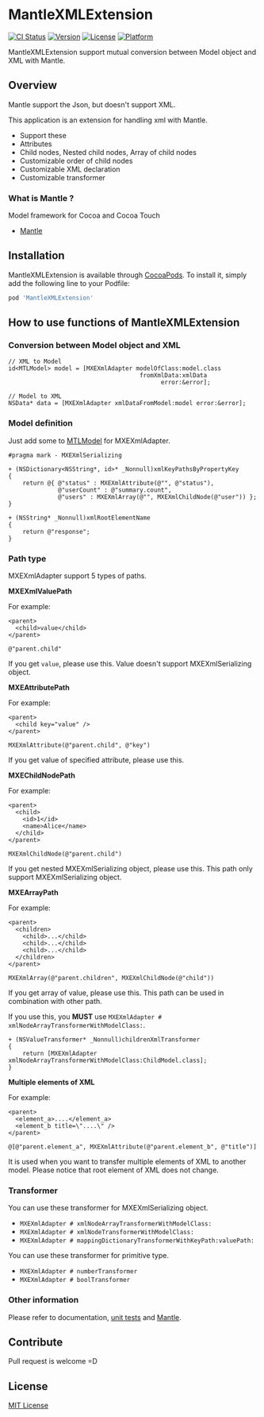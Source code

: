 MantleXMLExtension
=======
[![CI Status](http://img.shields.io/travis/soranoba/MantleXMLExtension.svg?style=flat)](https://travis-ci.org/soranoba/MantleXMLExtension)
[![Version](https://img.shields.io/cocoapods/v/MantleXMLExtension.svg?style=flat)](http://cocoapods.org/pods/MantleXMLExtension)
[![License](https://img.shields.io/cocoapods/l/MantleXMLExtension.svg?style=flat)](http://cocoapods.org/pods/MantleXMLExtension)
[![Platform](https://img.shields.io/cocoapods/p/MantleXMLExtension.svg?style=flat)](http://cocoapods.org/pods/MantleXMLExtension)

MantleXMLExtension support mutual conversion between Model object and XML with Mantle.

## Overview

Mantle support the Json, but doesn't support XML.

This application is an extension for handling xml with Mantle.

- Support these
 - Attributes
 - Child nodes, Nested child nodes, Array of child nodes
 - Customizable order of child nodes
 - Customizable XML declaration
 - Customizable transformer

### What is Mantle ?
Model framework for Cocoa and Cocoa Touch

- [Mantle](https://github.com/Mantle/Mantle)

## Installation

MantleXMLExtension is available through [CocoaPods](http://cocoapods.org). To install
it, simply add the following line to your Podfile:

```ruby
pod 'MantleXMLExtension'
```

## How to use functions of MantleXMLExtension

### Conversion between Model object and XML

```objc
// XML to Model
id<MTLModel> model = [MXEXmlAdapter modelOfClass:model.class
                                     fromXmlData:xmlData
                                           error:&error];

// Model to XML
NSData* data = [MXEXmlAdapter xmlDataFromModel:model error:&error];
```

### Model definition

Just add some to [MTLModel](https://github.com/Mantle/Mantle#mtlmodel) for MXEXmlAdapter.

```objc
#pragma mark - MXEXmlSerializing

+ (NSDictionary<NSString*, id>* _Nonnull)xmlKeyPathsByPropertyKey
{
    return @{ @"status" : MXEXmlAttribute(@"", @"status"),
              @"userCount" : @"summary.count",
              @"users" : MXEXmlArray(@"", MXEXmlChildNode(@"user")) };
}

+ (NSString* _Nonnull)xmlRootElementName
{
    return @"response";
}
```

### Path type

MXEXmlAdapter support 5 types of paths.

**MXEXmlValuePath**

For example:

```
<parent>
  <child>value</child>
</parent>
```

```objc
@"parent.child"
```

If you get `value`, please use this. Value doesn't support MXEXmlSerializing object.

**MXEAttributePath**

For example:

```
<parent>
  <child key="value" />
</parent>
```

```objc
MXEXmlAttribute(@"parent.child", @"key")
```

If you get value of specified attribute, please use this.

**MXEChildNodePath**

For example:

```
<parent>
  <child>
    <id>1</id>
    <name>Alice</name>
  </child>
</parent>
```

```objc
MXEXmlChildNode(@"parent.child")
```

If you get nested MXEXmlSerializing object, please use this. This path only support MXEXmlSerializing object.

**MXEArrayPath**

For example:

```
<parent>
  <children>
    <child>...</child>
    <child>...</child>
    <child>...</child>
  </children>
</parent>
```

```objc
MXEXmlArray(@"parent.children", MXEXmlChildNode(@"child"))
```

If you get array of value, please use this. This path can be used in combination with other path.

If you use this, you **MUST** use `MXEXmlAdapter # xmlNodeArrayTransformerWithModelClass:`.


```objc
+ (NSValueTransformer* _Nonnull)childrenXmlTransformer
{
    return [MXEXmlAdapter xmlNodeArrayTransformerWithModelClass:ChildModel.class];
}
```

**Multiple elements of XML**

For example:

```
<parent>
  <element_a>....</element_a>
  <element_b title=\"....\" />
</parent>
```

```objc
@[@"parent.element_a", MXEXmlAttribute(@"parent.element_b", @"title")]
```

It is used when you want to transfer multiple elements of XML to another model.
Please notice that root element of XML does not change.

### Transformer
You can use these transformer for MXEXmlSerializing object.

- `MXEXmlAdapter # xmlNodeArrayTransformerWithModelClass:`
- `MXEXmlAdapter # xmlNodeTransformerWithModelClass:`
- `MXEXmlAdapter # mappingDictionaryTransformerWithKeyPath:valuePath:`

You can use these transformer for primitive type.

- `MXEXmlAdapter # numberTransformer`
- `MXEXmlAdapter # boolTransformer`

### Other information

Please refer to documentation, [unit tests](MantleXMLExtensionTests) and [Mantle](https://github.com/Mantle/Mantle).

## Contribute

Pull request is welcome =D

## License

[MIT License](LICENSE)

